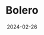 ---  
layout: startup_page  
title: "Bolero"  
id: "boleromusic.com"  
permalink: "/boleroboleromusic.com02262024/"  
website: "https://www.boleromusic.com/"  
funding_round: "Seed"  
funding_amount: "€2M"  
investors: "XVC Tech, Newfund, Petit Biscuit, Le Motif, Thierry Boyer, Sébastien Borget, Frederic Montagnon, JoinKlub, Ki Foundation"  
about: "Bolero is a music rights royalties marketplace that offers a decentralized infrastructure for fans and investors to invest in music rights and receive a share of future royalties. This provides creators with an alternative to traditional royalty streams, offering immediate liquidity. The platform has already partnered with over 60 rights holders and boasts over 10,000 registered customers."  
markets: "Music, Fintech, Blockchain"  
hq: "Paris, Île-de-France, France"  
founded_year: "2021"  
linkedin: "https://www.linkedin.com/company/bolero-music/"  
twitter: "https://twitter.com/boleromusic_"  
instagram: ""  
facebook: "https://www.facebook.com/boleromusiccom"  
crunchbase: "https://www.crunchbase.com/organization/bolero-music"  
pitchbook: "https://pitchbook.com/profiles/company/484481-89"  

date_display: "26-Feb-2024"  
date: "2024-02-26"

# SEO Optimization  
meta_title: "Bolero - Seed Funding (€2M)"  
meta_description: "Bolero, Bolero is a music rights royalties marketplace that offers a decentralized infrastructure for fans and investors to invest in music rights and receive..."  
meta_keywords: "Bolero, Music, Fintech, Blockchain, Seed funding"  
canonical_url: "https://startup.projectstartups.com/boleroboleromusic.com02262024/"  
---